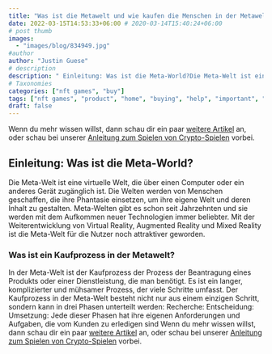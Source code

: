 ```yaml
---
title: "Was ist die Metawelt und wie kaufen die Menschen in der Metawelt?"
date: 2022-03-15T14:53:33+06:00 # 2020-03-14T15:40:24+06:00
# post thumb
images:
  - "images/blog/834949.jpg"
#author
author: "Justin Guese"
# description
description: " Einleitung: Was ist die Meta-World?Die Meta-Welt ist eine virtuelle Welt, die über einen Computer oder ein anderes Gerät zugänglich ist. Die Welten werden"
# Taxonomies
categories: ["nft games", "buy"]
tags: ["nft games", "product", "home", "buying", "help", "important", "buy"]
draft: false
---
```



Wenn du mehr wissen willst, dann schau dir ein paar [weitere Artikel](/blog/) an, oder schau bei unserer [Anleitung zum Spielen von Crypto-Spielen](/services/how-do-i-get-started/) vorbei.


## Einleitung: Was ist die Meta-World?

Die Meta-Welt ist eine virtuelle Welt, die über einen Computer oder ein anderes Gerät zugänglich ist. Die Welten werden von Menschen geschaffen, die ihre Phantasie einsetzen, um ihre eigene Welt und deren Inhalt zu gestalten.
Meta-Welten gibt es schon seit Jahrzehnten und sie werden mit dem Aufkommen neuer Technologien immer beliebter. Mit der Weiterentwicklung von Virtual Reality, Augmented Reality und Mixed Reality ist die Meta-Welt für die Nutzer noch attraktiver geworden.

### Was ist ein Kaufprozess in der Metawelt? 

In der Meta-Welt ist der Kaufprozess der Prozess der Beantragung eines Produkts oder einer Dienstleistung, die man benötigt. Es ist ein langer, komplizierter und mühsamer Prozess, der viele Schritte umfasst. Der Kaufprozess in der Meta-Welt besteht nicht nur aus einem einzigen Schritt, sondern kann in drei Phasen unterteilt werden: 
Recherche: 
Entscheidung: 
Umsetzung:
Jede dieser Phasen hat ihre eigenen Anforderungen und Aufgaben, die vom Kunden zu erledigen sind
Wenn du mehr wissen willst, dann schau dir ein paar [weitere Artikel](/blog/) an, oder schau bei unserer [Anleitung zum Spielen von Crypto-Spielen](/services/how-do-i-get-started/) vorbei.

